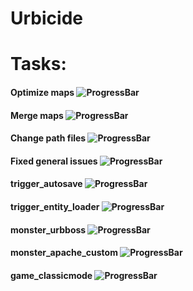 # Urbicide

# Tasks:

#### Optimize maps ![ProgressBar](https://progress-bar.dev/30)

#### Merge maps ![ProgressBar](https://progress-bar.dev/0)

#### Change path files ![ProgressBar](https://progress-bar.dev/5)

#### Fixed general issues ![ProgressBar](https://progress-bar.dev/100)

#### trigger_autosave ![ProgressBar](https://progress-bar.dev/100)

#### trigger_entity_loader ![ProgressBar](https://progress-bar.dev/100)

#### monster_urbboss ![ProgressBar](https://progress-bar.dev/0)

#### monster_apache_custom ![ProgressBar](https://progress-bar.dev/0)

#### game_classicmode ![ProgressBar](https://progress-bar.dev/50)
